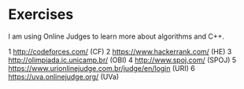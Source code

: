 # Exercises
I am using Online Judges to learn more about algorithms and C++.

1 http://codeforces.com/                           (CF)
2 https://www.hackerrank.com/                      (HE)
3 http://olimpiada.ic.unicamp.br/                  (OBI)
4 http://www.spoj.com/                             (SPOJ)
5 https://www.urionlinejudge.com.br/judge/en/login (URI)
6 https://uva.onlinejudge.org/                     (UVa)
